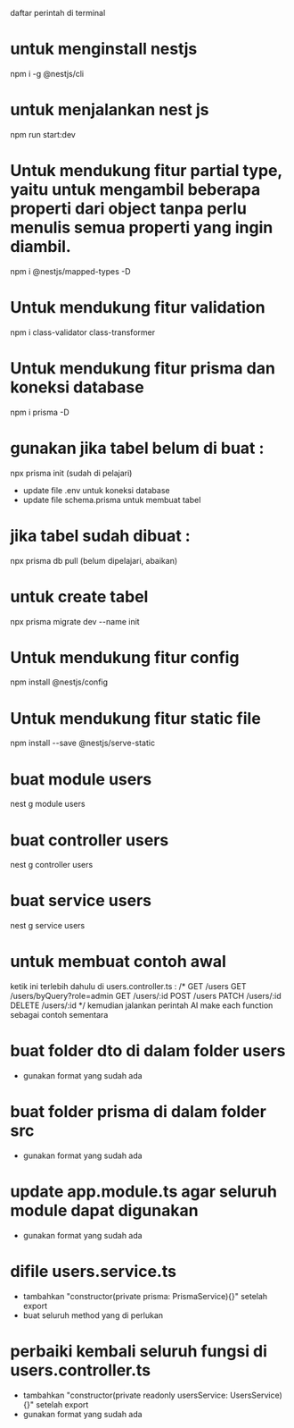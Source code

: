 daftar perintah di terminal
# untuk menginstall nestjs
npm i -g @nestjs/cli

# untuk menjalankan nest js
npm run start:dev

# Untuk mendukung fitur partial type, yaitu untuk mengambil beberapa properti dari object tanpa perlu menulis semua properti yang ingin diambil.
npm i @nestjs/mapped-types -D

# Untuk mendukung fitur validation
npm i class-validator class-transformer

# Untuk mendukung fitur prisma dan koneksi database
npm i prisma -D

# gunakan jika tabel belum di buat :
npx prisma init (sudah di pelajari)
- update file .env untuk koneksi database
- update file schema.prisma untuk membuat tabel

# jika tabel sudah dibuat :
npx prisma db pull (belum dipelajari, abaikan)

# untuk create tabel
npx prisma migrate dev --name init

# Untuk mendukung fitur config
npm install @nestjs/config

# Untuk mendukung fitur static file
npm install --save @nestjs/serve-static

# buat module users
nest g module users

# buat controller users
nest g controller users

# buat service users
nest g service users

# untuk membuat contoh awal
ketik ini terlebih dahulu di users.controller.ts :
/*
    GET /users
    GET /users/byQuery?role=admin
    GET /users/:id
    POST /users
    PATCH /users/:id
    DELETE /users/:id
*/
kemudian jalankan perintah AI
make each function sebagai contoh sementara

# buat folder dto di dalam folder users
- gunakan format yang sudah ada

# buat folder prisma di dalam folder src
- gunakan format yang sudah ada

# update app.module.ts agar seluruh module dapat digunakan
- gunakan format yang sudah ada

# difile users.service.ts
- tambahkan "constructor(private prisma: PrismaService){}" setelah export
- buat seluruh method yang di perlukan

# perbaiki kembali seluruh fungsi di users.controller.ts
- tambahkan "constructor(private readonly usersService: UsersService) {}" setelah export
- gunakan format yang sudah ada